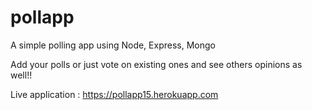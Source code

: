 # pollapp
A simple polling app using Node, Express, Mongo

Add your polls or just vote on existing ones and see others opinions as well!!

Live application : https://pollapp15.herokuapp.com
